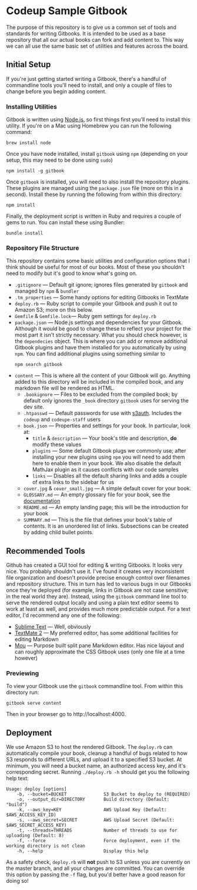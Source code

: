 # Codeup Sample Gitbook

The purpose of this repository is to give us a common set of tools and standards for writing Gitbooks. It is intended to be used as a base repository that all our actual books can fork and add content to. This way we can all use the same basic set of utilities and features across the board.

## Initial Setup

If you're just getting started writing a Gitbook, there's a handful of commandline tools you'll need to install, and only a couple of files to change before you begin adding content.

### Installing Utilities

Gitbook is written using [Node.js](http://nodejs.org), so first things first you'll need to install this utility. If you're on a Mac using Homebrew you can run the following command:

~~~
brew install node
~~~

Once you have node installed, install `gitbook` using `npm` (depending on your setup, this may need to be done using `sudo`)

~~~
npm install -g gitbook
~~~

Once `gitbook` is installed, you will need to also install the repository plugins. These plugins are managed using the `package.json` file (more on this in a second). Install these by running the following from within this directory:

~~~
npm install
~~~

Finally, the deployment script is written in Ruby and requires a couple of gems to run. You can install these using Bundler:

~~~
bundle install
~~~

### Repository File Structure

This repository contains some basic utilities and configuration options that I think should be useful for most of our books. Most of these you shouldn't need to modify but it's good to know what's going on.

- `.gitignore` &mdash; Default git ignore; ignores files generated by `gitbook` and managed by `npm` & `bundler`
- `.tm_properties` &mdash; Some handy options for editing Gitbooks in TextMate
- `deploy.rb` &mdash; Ruby script to compile your Gitbook and push it out to Amazon S3; more on this below.
- `Gemfile` & `Gemfile.lock`&mdash; Ruby gem settings for `deploy.rb`
- `package.json` &mdash; Node.js settings and dependencies for your Gitbook. Although it would be good to change these to reflect your project for the most part it isn't strictly necessary. What you should check however, is the `dependecies` object. This is where you can add or remove additional Gitbook plugins and have them installed for you automatically by using `npm`. You can find additional plugins using something similar to
    ~~~
    npm search gitbook
    ~~~
- `content` &mdash; This is where all the content of your Gitbook will go. Anything added to this directory will be included in the compiled book, and any markdown file will be rendered as HTML.
    - `.bookignore` &mdash; Files to be excluded from the compiled book; by default only ignores the `_book` directory `gitbook` uses for serving the dev site.
    - `.htpasswd` &mdash; Default passwords for use with [s3auth](http://www.s3auth.com). Includes the `codeup` and `codeupe-staff` users
    - `book.json` &mdash; Properties and settings for your book. In particular, look at:
        - `title` & `description` &mdash; Your book's title and description, **do** modify these values
        - `plugins` &mdash; Some default Gitbook plugs we commonly use; after installing your new plugins using `npm` you will need to add them here to enable them in your book. We also disable the default MathJax plugin as it causes conflicts with our code samples
        - `links` &mdash; Disables all the default sharing links and adds a couple of extra links to the sidebar for us
    - `cover.jpg` & `cover_small.jpg` &mdash; A simple default cover for your book.
    - `GLOSSARY.md` &mdash; An empty glossary file for your book, see the [documentation](https://github.com/GitbookIO/gitbook#glossary)
    - `README.md` &mdash; An empty landing page; this will be the introduction for your book
    - `SUMMARY.md` &mdash; This is the file that defines your book's table of contents. It is an unordered list of links. Subsections can be created by adding child bullet points.

## Recommended Tools

Github has created a GUI tool for editing & writing Gitbooks. It looks very nice. You probably shouldn't use it. I've found it creates very inconsistent file organization and doesn't provide precise enough control over filenames and repository structure. This in turn has led to various bugs in our Gitbooks once they're deployed (for example, links in Gitbook are not case sensitive; in the real world they are). Instead, using the `gitbook` command line tool to serve the rendered output locally and using a plain text editor seems to work at least as well, and provides much more predictable output. For a text editor, I'd recommend any one of the following:

- [Sublime Text](https://www.sublimetext.com) &mdash; Well, obviously
- [TextMate 2](http://macromates.com/download) &mdash; My preferred editor, has some additional facilities for editing Markdown
- [Mou](http://25.io/mou/) &mdash; Purpose built split pane Markdown editor. Has nice layout and can roughly approximate the CSS Gitbook uses (only one file at a time however)

### Previewing

To view your Gitbook use the `gitbook` commandline tool. From within this directory run:

~~~
gitbook serve content
~~~

Then in your browser go to http://localhost:4000.

## Deployment

We use Amazon S3 to host the rendered Gitbook. The `deploy.rb` can automatically compile your book, cleanup a handful of bugs related to how S3 responds to different URLs, and upload it to a specified S3 bucket. At minimum, you will need a bucket name, an authorized access key, and it's corresponding secret. Running `./deploy.rb -h` should get you the following help text:

~~~
Usage: deploy [options]
    -b, --bucket=BUCKET              S3 Bucket to deploy to (REQUIRED)
    -o, --output_dir=DIRECTORY       Build directory (Default: "build")
    -k, --aws_key=KEY                AWS Upload Key (Default: $AWS_ACCESS_KEY_ID)
    -s, --aws_secret=SECRET          AWS Upload Secret (Default: $AWS_SECRET_ACCESS_KEY)
    -t, --threads=THREADS            Number of threads to use for uploading (Default: 8)
    -f, --force                      Force deployment, even if the working directory is not clean
    -h, --help                       Display this help
~~~

As a safety check, `deploy.rb` will **not** push to S3 unless you are currently on the master branch, and all your changes are committed. You can override this option by passing the `-f` flag, but you'd better have a good reason for doing so!
